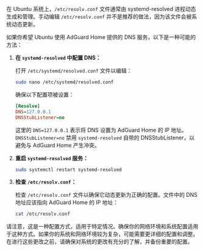 在 Ubuntu 系统上，`/etc/resolv.conf` 文件通常由 systemd-resolved 进程动态生成和管理。手动编辑 `/etc/resolv.conf` 并不是推荐的做法，因为该文件会被系统动态更新。

如果你希望 Ubuntu 使用 AdGuard Home 提供的 DNS 服务，以下是一种可能的方法：

1. **在 `systemd-resolved` 中配置 DNS：**

    打开 `/etc/systemd/resolved.conf` 文件以编辑：

    ```bash
    sudo nano /etc/systemd/resolved.conf
    ```

    确保以下配置项被设置：

    ```ini
    [Resolve]
    DNS=127.0.0.1
    DNSStubListener=no
    ```

    这里的 `DNS=127.0.0.1` 表示将 DNS 设置为 AdGuard Home 的 IP 地址。`DNSStubListener=no` 禁用 `systemd-resolved` 自带的 DNSStubListener，以避免与 AdGuard Home 产生冲突。

2. **重启 `systemd-resolved` 服务：**

    ```bash
    sudo systemctl restart systemd-resolved
    ```

3. **检查 `/etc/resolv.conf`：**

    检查 `/etc/resolv.conf` 文件以确保它动态更新为正确的配置。文件中的 DNS 地址应该指向 AdGuard Home 的 IP 地址：

    ```bash
    cat /etc/resolv.conf
    ```

请注意，这是一种配置方式，适用于特定情况。确保你的网络环境和系统配置适用于这种方式。如果你的系统和网络环境较为复杂，可能需要更详细的配置和调整。在进行这些更改之前，请确保对系统的更改有充分的了解，并备份重要的配置。
